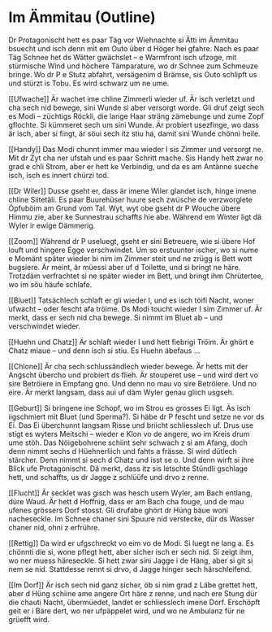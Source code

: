 # Im Ämmitau (Outline)

Dr Protagonischt hett es paar Täg vor Wiehnachte si Ätti im Ämmitau bsuecht und isch denn mit em Outo über d Höger hei gfahre. Nach es paar Täg Schnee het ds Wätter gwächslet – e Warmfront isch ufzoge, mit stürmische Wind und höchere Tämparature, wo dr Schnee zum Schmeuze bringe. Wo dr P e Stutz abfahrt, versägenim d Brämse, sis Outo schlipft us und stürzt is Tobu. Es wird schwarz um ne ume.

[[Ufwache]]
Är wachet ime chline Zimmerli wieder uf. Är isch verletzt und cha sech nid bewege, sini Wunde si aber versorgt worde. Gli druf zeigt sech es Modi – züchtigs Röckli, die lange Haar sträng zämebunge und zume Zopf gflochte. Si kümmeret sech um sini Wunde. Är probiert usezfinge, wo dass är isch, aber si fingt, är söui sech itz stiu ha, damit sini Wunde chönni heile.

[[Handy]] 
Das Modi chunnt immer mau wieder I sis Zimmer und versorgt ne. Mit dr Zyt cha ner ufstah und es paar Schritt mache. Sis Handy hett zwar no grad e chli Strom, aber er hett ke Verbindig, und da es am Antänne sueche isch, isch es innert chürzi tod.

[[Dr Wiler]] 
Dusse gseht er, dass är imene Wiler glandet isch, hinge imene chline Siitetäli. Es paar Buurehüser huure sech zwüsche de verzworglete Öpfuböim am Grund vom Tal. Wyt, wyt obe gseht dr P Wouche übere Himmu zie, aber ke Sunnestrau schaffts hie abe. Während em Winter ligt dä Wyler ir ewige Dämmerig.

[[Zoom]] 
Während dr P useluegt, gseht er sini Betreuere, wie si übere Hof louft und hingere Egge verschwindet. Um so erstuunter ischer, wo si nume e Momänt später wieder bi nim im Zimmer steit und ne zrügg is Bett wott bugsiere. Är meint, är müessi aber uf d Toilette, und si bringt ne häre. Trotzdäm verfrachtet si ne später wieder im Bett, und bringt ihm Chrütertee, wo im söu häufe schlafe.

[[Bluet]] 
Tatsächlech schlaft er gli wieder I, und es isch töifi Nacht, woner ufwacht – oder fescht afa tröime. Ds Modi toucht wieder I sim Zimmer uf. Är merkt, dass er sech nid cha bewege. Si nimmt im Bluet ab – und verschwindet wieder.

[[Huehn und Chatz]]
Är schlaft wieder I und hett fiebrigi Tröim. Är ghört e Chatz miaue – und denn isch si stiu. Es Huehn äbefaus …

[[Chlone]]
Är cha sech schlussändlech wieder bewege. Är hetts mit der Angscht übercho und probiert ds flieh. Är stouperet use – und wird dert vo sire Betröiere in Empfang gno. Und denn no mau vo sire Betröiere. Und no eire. Är merkt langsam, dass aui uf däm Wyler genau gliich usgseh.

[[Geburt]]
Si bringene ine Schopf, wo im Strou es grosses Ei ligt. Äs isch iigschmiert mit Bluet (und Sperma?). Si häbe dr P fescht und setze ne vor ds Ei. Das Ei überchunnt langsam Risse und briicht schliesslech uf. Drus use stigt es wyters Meitschi – wieder e Klon vo de angere, wo im Kreis drum ume stöh. Das Nöigebohrene schiint sehr schwach z si am Afang, doch denn nimmt sechs d Hüehnerliich und fahts a frässe. Si wird dütlech stärcher. Denn nimmt si sech d Chatz und isst se o. Und denn wirft si ihre Blick ufe Protagonischt. Dä merkt, dass itz sis letschte Stündli gschlage hett, und schaffts, us dr Jagge z schlüüfe und drvo z renne.

[[Flucht]]
Är secklet was gisch was hesch usem Wyler, am Bach entlang, düre Waud. Är hett d Hoffnig, dass er am Bach cha fouge, und de mau ufenes grössers Dorf stosst. Gli drufabe ghört dr Hüng bäue woni nacheseckle. Im Schnee chaner sini Spuure nid verstecke, dür ds Wasser chaner nid, ohni z erfrühre.

[[Rettig]]
Da wird er ufgschreckt vo eim vo de Modi. Si luegt ne lang a. Es chönnti die si, wone pflegt hett, aber sicher isch er sech nid. Si zeigt ihm, wo ner muess häreseckle. Si hett zwar sini Jagge i de Häng, aber si git si nem se nid. Stattdesse rennt si drvo, d Jagge hinger sech härschleifend.

[[Im Dorf]]
Är isch sech nid ganz sicher, öb si nim grad z Läbe grettet hett, aber d Hüng schiine ame angere Ort häre z renne, und nach ere Stung dür die chauti Nacht, übermüedet, landet er schliesslech imene Dorf. Erschöpft geit er i Bäre dert, wo ner ufpäppelet wird, und wo ne Ambulanz für ne grüefft wird.